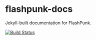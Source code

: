 flashpunk-docs
==============

Jekyll-built documentation for FlashPunk.

[![Build Status](https://travis-ci.org/useflashpunk/flashpunk-docs.svg?branch=gh-pages)](https://travis-ci.org/useflashpunk/flashpunk-docs)
